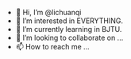 - 👋 Hi, I’m @lichuanqi
- 👀 I’m interested in EVERYTHING.
- 🌱 I’m currently learning in BJTU.
- 💞️ I’m looking to collaborate on ...
- 📫 How to reach me ...

<!---
lichuanqi/lichuanqi is a ✨ special ✨ repository because its `README.md` (this file) appears on your GitHub profile.
You can click the Preview link to take a look at your changes.
--->
